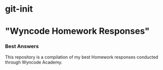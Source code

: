 # git-init 
<h1>"Wyncode Homework Responses"</h1>
<h3>Best Answers</h3>

This repository is a compilation of my best Homework responses conducted through Wyncode Academy.
